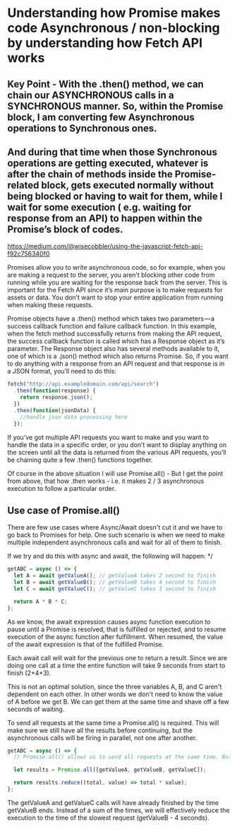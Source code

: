 # Understanding how Promise makes code Asynchronous / non-blocking by understanding how Fetch API works

## Key Point - With the .then() method, we can chain our ASYNCHRONOUS calls in a SYNCHRONOUS manner. So, within the Promise block, I am converting few Asynchronous operations to Synchronous ones.

## And during that time when those Synchronous operations are getting executed, whatever is after the chain of methods inside the Promise-related block, gets executed normally without being blocked or having to wait for them, while I wait for some execution ( e.g. waiting for response from an API) to happen within the Promise’s block of codes.

https://medium.com/@wisecobbler/using-the-javascript-fetch-api-f92c756340f0

Promises allow you to write asynchronous code, so for example, when you are making a request to the server, you aren’t blocking other code from running while you are waiting for the response back from the server. This is important for the Fetch API since it’s main purpose is to make requests for assets or data. You don’t want to stop your entire application from running when making these requests.

Promise objects have a .then() method which takes two parameters — a success callback function and failure callback function. In this example, when the fetch method successfully returns from making the API request, the success callback function is called which has a Response object as it’s parameter. The Response object also has several methods available to it, one of which is a .json() method which also returns Promise. So, if you want to do anything with a response from an API request and that response is in a JSON format, you’ll need to do this:

```js
fetch("http://api.exampledomain.com/api/search")
  .then(function(response) {
    return response.json();
  })
  .then(function(jsonData) {
    //handle json data processing here
  });
```

If you’ve got multiple API requests you want to make and you want to handle the data in a specific order, or you don’t want to display anything on the screen until all the data is returned from the various API requests, you’ll be chaining quite a few .then() functions together.

Of course in the above situation I will use Promise.all() - But I get the point from above, that how .then works - i.e. it makes 2 / 3 asynchronous execution to follow a particular order.

## Use case of Promise.all()

There are few use cases where Async/Await doesn't cut it and we have to go back to Promises for help. One such scenario is when we need to make multiple independent asynchronous calls and wait for all of them to finish.

If we try and do this with async and await, the following will happen: \*/

```js
getABC = async () => {
  let A = await getValueA(); // getValueA takes 2 second to finish
  let B = await getValueB(); // getValueB takes 4 second to finish
  let C = await getValueC(); // getValueC takes 3 second to finish

  return A * B * C;
};
```

As we know, the await expression causes async function execution to pause until a Promise is resolved, that is fulfilled or rejected, and to resume execution of the async function after fulfillment. When resumed, the value of the await expression is that of the fulfilled Promise.

Each await call will wait for the previous one to return a result. Since we are doing one call at a time the entire function will take 9 seconds from start to finish (2+4+3).

This is not an optimal solution, since the three variables A, B, and C aren't dependent on each other. In other words we don't need to know the value of A before we get B. We can get them at the same time and shave off a few seconds of waiting.

To send all requests at the same time a Promise.all() is required. This will make sure we still have all the results before continuing, but the asynchronous calls will be firing in parallel, not one after another.

```js
getABC = async () => {
  // Promise.all() allows us to send all requests at the same time. But of course, it will give me 3 independent results, from the 3 independent function invocations. From those 3 independent results, getting the final return value by applying reduce on them.

  let results = Promise.all([getValueA, getValueB, getValueC]);

  return results.reduce((total, value) => total * value);
};
```

The getValueA and getValueC calls will have already finished by the time getValueB ends. Instead of a sum of the times, we will effectively reduce the execution to the time of the slowest request (getValueB - 4 seconds).
